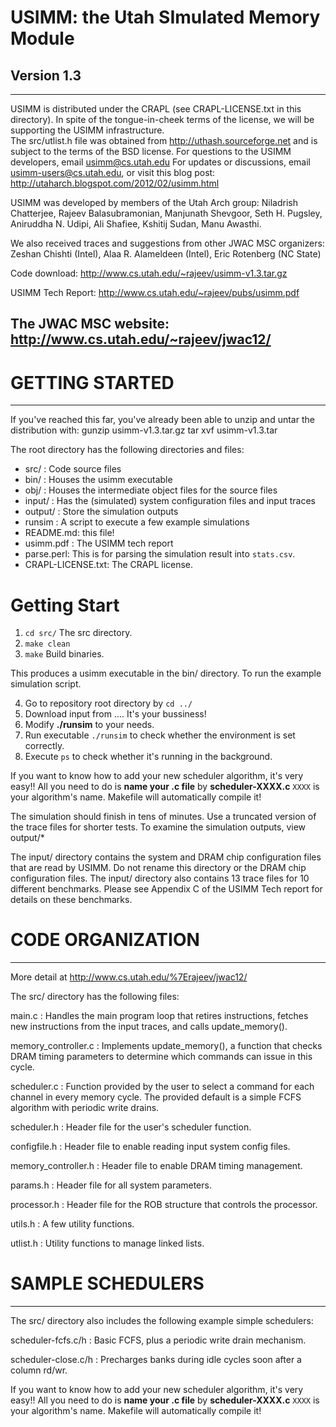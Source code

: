 # USIMM: the Utah SImulated Memory Module
## Version 1.3

------------------------------------------------------------------------------
USIMM is distributed under the CRAPL (see CRAPL-LICENSE.txt
in this directory).  In spite of the tongue-in-cheek terms of
the license, we will be supporting the USIMM infrastructure.  
The src/utlist.h file was obtained from http://uthash.sourceforge.net
and is subject to the terms of the BSD license.
For questions to the USIMM developers, email usimm@cs.utah.edu 
For updates or discussions, email usimm-users@cs.utah.edu,
or visit this blog post: http://utaharch.blogspot.com/2012/02/usimm.html

USIMM was developed by members of the Utah Arch group:
Niladrish Chatterjee, Rajeev Balasubramonian, Manjunath Shevgoor,
Seth H. Pugsley, Aniruddha N. Udipi, Ali Shafiee, Kshitij Sudan, Manu Awasthi.

We also received traces and suggestions from other JWAC MSC organizers:
Zeshan Chishti (Intel), Alaa R. Alameldeen (Intel), Eric Rotenberg (NC State)

Code download: http://www.cs.utah.edu/~rajeev/usimm-v1.3.tar.gz

USIMM Tech Report: http://www.cs.utah.edu/~rajeev/pubs/usimm.pdf

The JWAC MSC website: http://www.cs.utah.edu/~rajeev/jwac12/
------------------------------------------------------------------------------


# GETTING STARTED
------------------------------------------------------------------------------

If you've reached this far, you've already been able to unzip and
untar the distribution with:
gunzip usimm-v1.3.tar.gz
tar xvf usimm-v1.3.tar

The root directory has the following directories and files:
* src/      : Code source files
* bin/      : Houses the usimm executable
* obj/      : Houses the intermediate object files for the source files
* input/    : Has the (simulated) system configuration files and input traces
* output/   : Store the simulation outputs
* runsim    : A script to execute a few example simulations
* README.md: this file!
* usimm.pdf : The USIMM tech report
* parse.perl: This is for parsing the simulation result into `stats.csv`.
* CRAPL-LICENSE.txt: The CRAPL license.

# Getting Start 
1. `cd src/` The src directory.
2. `make clean`
3. `make` Build binaries.

This produces a usimm executable in the bin/ directory.  To run the 
example simulation script.

4. Go to repository root directory by `cd ../`
5. Download input from .... It's your bussiness!
6. Modify __./runsim__ to your needs.
7. Run executable `./runsim` to check whether the environment is set correctly.
8. Execute `ps` to check whether it's running in the background.

If you want to know how to add your new scheduler algorithm, it's very easy!! 
All you need to do is __name your .c file__ by __scheduler-XXXX.c__ `XXXX` is 
your algorithm's name. Makefile will automatically compile it! 

The simulation should finish in tens of minutes.  Use a truncated version of
the trace files for shorter tests.  To examine the simulation outputs,
view output/*

The input/ directory contains the system and DRAM chip configuration
files that are read by USIMM.  Do not rename this directory or
the DRAM chip configuration files.  The input/ directory also
contains 13 trace files for 10 different benchmarks.  Please see
Appendix C of the USIMM Tech report for details on these benchmarks.

# CODE ORGANIZATION
------------------------------------------------------------------------------
More detail at http://www.cs.utah.edu/%7Erajeev/jwac12/

The src/ directory has the following files:

main.c : Handles the main program loop that retires instructions,
fetches new instructions from the input traces, and calls update_memory().

memory_controller.c : Implements update_memory(), a function that checks
DRAM timing parameters to determine which commands can issue in this cycle.

scheduler.c : Function provided by the user to select a command for each
channel in every memory cycle.  The provided default is a simple FCFS 
algorithm with periodic write drains.

scheduler.h : Header file for the user's scheduler function.

configfile.h : Header file to enable reading input system config files.

memory_controller.h : Header file to enable DRAM timing management.

params.h : Header file for all system parameters.

processor.h : Header file for the ROB structure that controls the processor.

utils.h : A few utility functions.

utlist.h : Utility functions to manage linked lists.


# SAMPLE SCHEDULERS
------------------------------------------------------------------------------

The src/ directory also includes the following example simple schedulers:

scheduler-fcfs.c/h    : Basic FCFS, plus a periodic write drain mechanism.

scheduler-close.c/h   : Precharges banks during idle cycles soon after a column rd/wr.


If you want to know how to add your new scheduler algorithm, it's very easy!! 
All you need to do is __name your .c file__ by __scheduler-XXXX.c__ `XXXX` is 
your algorithm's name. Makefile will automatically compile it! 

